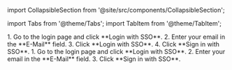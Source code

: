 import CollapsibleSection from '@site/src/components/CollapsibleSection';

import Tabs from '@theme/Tabs';
import TabItem from '@theme/TabItem';

<Tabs>
  <TabItem value="optional" label="Log in with Optional SSO" default>
    1. Go to the login page and click **Login with SSO**.
    2. Enter your email in the **E-Mail** field.
    3. Click **Login with SSO**.
    4. Click **Sign in with SSO**.
  </TabItem>
  <TabItem value="enforced" label="Log in with Enforced SSO">
    1. Go to the login page and click **Login with SSO**.
    2. Enter your email in the **E-Mail** field.
    3. Click **Sign in with SSO**.
  </TabItem>
</Tabs>
